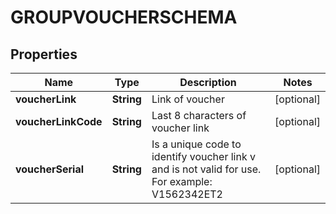 

# GROUPVOUCHERSCHEMA


## Properties

| Name | Type | Description | Notes |
|------------ | ------------- | ------------- | -------------|
|**voucherLink** | **String** | Link of voucher |  [optional] |
|**voucherLinkCode** | **String** | Last 8 characters of voucher link |  [optional] |
|**voucherSerial** | **String** | Is a unique code to identify voucher link v and is not valid for use. For example: V1562342ET2 |  [optional] |



